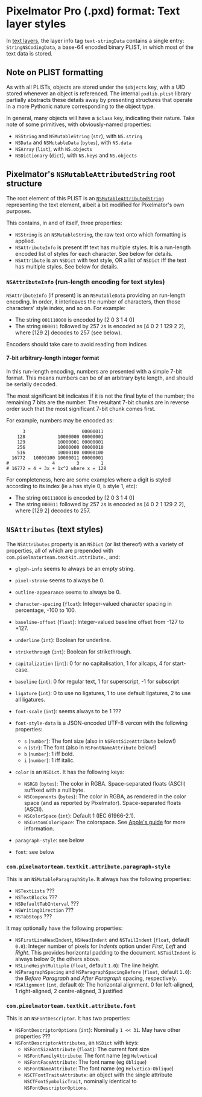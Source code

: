 # Pixelmator Pro (.pxd) format: Text layer styles

In [text layers](layer.md#text), the layer info tag `text-stringData` contains a single entry: `StringNSCodingData`, a base-64 encoded binary PLIST, in which most of the text data is stored.

## Note on PLIST formatting

As with all PLISTs, objects are stored under the `$objects` key, with a UID stored whenever an object is referenced. The internal `pxdlib.plist` library partially abstracts these details away by presenting structures that operate in a more Pythonic nature corresponding to the object type.

In general, many objects will have a `$class` key, indicating their nature. Take note of some primitives, with obviously-named properties:

- `NSString` and `NSMutableString` (`str`), with `NS.string`
- `NSData` and `NSMutableData` (`bytes`), with `NS.data`
- `NSArray` (`list`), with `NS.objects`
- `NSDictionary` (`dict`), with `NS.keys` and `NS.objects`

## Pixelmator's `NSMutableAttributedString` root structure

The root element of this PLIST is an [`NSMutableAttributedString`](https://developer.apple.com/documentation/foundation/nsmutableattributedstring) representing the text element, albeit a bit modified for Pixelmator's own purposes.

This contains, in and of itself, three properties:

- `NSString` is an `NSMutableString`, the raw text onto which formatting is applied.
- `NSAttributeInfo` is present iff text has multiple styles. It is a run-length encoded list of styles for each character. See below for details.
- `NSAttribute` is an `NSDict` with text style, OR a list of `NSDict` iff the text has multiple styles. See below for details.

### `NSAttributeInfo` (run-length encoding for text styles)

`NSAttributeInfo` (if present) is an `NSMutableData` providing an run-length encoding. In order, it interleaves the number of characters, then those characters' style index, and so on. For example:

- The string `001110000` is encoded by [2 0 3 1 4 0]
- The string `000011` followed by 257 `2`s is encoded as [4 0 2 1 129 2 2], where [129 2] decodes to 257 (see below).

Encoders should take care to avoid reading from indices

#### 7-bit arbitrary-length integer format

In this run-length encoding, numbers are presented with a simple 7-bit format. This means numbers can be of an arbitrary byte length, and should be serially decoded.

The most significant bit indicates if it is not the final byte of the number; the remaining 7 bits are the number. The resultant 7-bit chunks are in reverse order such that the most significant 7-bit chunk comes first.

For example, numbers may be encoded as:

```
      3                     00000011
    128            10000000 00000001
    129            10000001 00000001
    256            10000000 00000010
    516            10000100 00000100
  16772   10000100 10000011 00000001
#                4        3        1
# 16772 = 4 + 3x + 1x^2 where x = 128
```

For completeness, here are some examples where a digit is styled according to its index (ie `a` has style 0, `b` style 1, etc):

- The string `001110000` is encoded by [2 0 3 1 4 0]
- The string `000011` followed by 257 `2`s is encoded as [4 0 2 1 129 2 2], where [129 2] decodes to 257.

## `NSAttributes` (text styles)

The `NSAttributes` property is an `NSDict` (or list thereof) with a variety of properties, all of which are prepended with `com.pixelmatorteam.textkit.attribute.`, and:

- `glyph-info` seems to always be an empty string.
- `pixel-stroke` seems to always be 0.
- `outline-appearance` seems to always be 0.
- `character-spacing` (`float`): Integer-valued character spacing in percentage, -100 to 100.
- `baseline-offset` (`float`): Integer-valued baseline offset from -127 to +127.
- `underline` (`int`): Boolean for underline.
- `strikethrough` (`int`): Boolean for strikethrough.
- `capitalization` (`int`): 0 for no capitalisation, 1 for allcaps, 4 for start-case.
- `baseline` (`int`): 0 for regular text, 1 for superscript, -1 for subscript
- `ligature` (`int`): 0 to use no ligatures, 1 to use default ligatures, 2 to use all ligatures.

- `font-scale` (`int`): seems always to be 1 ???
- `font-style-data` is a JSON-encoded UTF-8 vercon with the following properties:

  - `s` (`number`): The font size (also in `NSFontSizeAttribute` below!)
  - `n` (`str`): The font (also in `NSFontNameAttribute` below!)
  - `b` (`number`): 1 iff bold.
  - `i` (`number`): 1 iff italic.

- `color` is an `NSDict`. It has the following keys:
  - `NSRGB` (`bytes`): The color in RGBA. Space-separated floats (ASCII) suffixed with a null byte.
  - `NSComponents` (`bytes`): The color in RGBA, as rendered in the color space (and as reported by Pixelmator). Space-separated floats (ASCII).
  - `NSColorSpace` (`int`): Default 1 (IEC 61966-2.1).
  - `NSCustomColorSpace`: The colorspace. See [Apple's guide](https://developer.apple.com/library/archive/documentation/Cocoa/Conceptual/DrawColor/Tasks/UsingColorSpaces.html#//apple_ref/doc/uid/TP40001807) for more information.
- `paragraph-style`: see below
- `font`: see below

### `com.pixelmatorteam.textkit.attribute.paragraph-style`

This is an `NSMutableParagraphStyle`.
It always has the following properties:

- `NSTextLists` ???
- `NSTextBlocks` ???
- `NSDefaultTabInterval` ???
- `NSWritingDirection` ???
- `NSTabStops` ???

It may optionally have the following properties:

- `NSFirstLineHeadIndent`, `NSHeadIndent` and `NSTailIndent` (`float`, default `0.0`): Integer number of pixels for _Indents_ option under _First_, _Left_ and _Right_. This provides horizontal padding to the document. `NSTailIndent` is always below 0; the others above.
- `NSLineHeightMultiple` (`float`, default `1.0`): The line height.
- `NSParagraphSpacing` and `NSParagraphSpacingBefore` (`float`, default `1.0`): the _Before Paragraph_ and _After Paragraph_ spacing, respectively.
- `NSAlignment` (`int`, default `0`): The horizontal alignment. 0 for left-aligned, 1 right-aligned, 2 centre-aligned, 3 justified

### `com.pixelmatorteam.textkit.attribute.font`

This is an `NSFontDescriptor`. It has two properties:

- `NSFontDescriptorOptions` (`int`): Nominally `1 << 31`. May have other properties ???
- `NSFontDescriptorAttributes`, an `NSDict` with keys:
  - `NSFontSizeAttribute` (`float`): The current font size
  - `NSFontFamilyAttribute`: The font name (eg `Helvetica`)
  - `NSFontFaceAttribute`: The font name (eg `Oblique`)
  - `NSFontNameAttribute`: The font name (eg `Helvetica-Oblique`)
  - `NSCTFontTraitsAttribute`: an object with the single attribute `NSCTFontSymbolicTrait`, nominally identical to `NSFontDescriptorOptions`.
